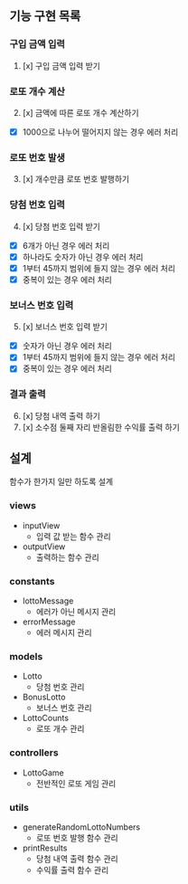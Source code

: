 ## 기능 구현 목록
### 구입 금액 입력
1. [x] 구입 금액 입력 받기
### 로또 개수 계산
2. [x] 금액에 따른 로또 개수 계산하기
- [x] 1000으로 나누어 떨어지지 않는 경우 에러 처리
### 로또 번호 발생
3. [x] 개수만큼 로또 번호 발행하기
### 당첨 번호 입력
4. [x] 당첨 번호 입력 받기
- [x] 6개가 아닌 경우 에러 처리
- [x] 하나라도 숫자가 아닌 경우 에러 처리
- [x] 1부터 45까지 범위에 들지 않는 경우 에러 처리
- [x] 중복이 있는 경우 에러 처리
### 보너스 번호 입력
5. [x] 보너스 번호 입력 받기
- [x] 숫자가 아닌 경우 에러 처리
- [x] 1부터 45까지 범위에 들지 않는 경우 에러 처리
- [x] 중복이 있는 경우 에러 처리
### 결과 출력
6. [x] 당첨 내역 출력 하기
7. [x] 소수점 둘째 자리 반올림한 수익률 출력 하기


## 설계
함수가 한가지 일만 하도록 설계
### views
- inputView
    - 입력 값 받는 함수 관리
- outputView
    - 출력하는 함수 관리

### constants
- lottoMessage
    - 에러가 아닌 메시지 관리
- errorMessage
    - 에러 메시지 관리

### models
- Lotto
    - 당첨 번호 관리
- BonusLotto
    - 보너스 번호 관리
- LottoCounts
    - 로또 개수 관리

### controllers
- LottoGame
    - 전반적인 로또 게임 관리

### utils
- generateRandomLottoNumbers
    - 로또 번호 발행 함수 관리
- printResults
    - 당첨 내역 출력 함수 관리
    - 수익률 출력 함수 관리